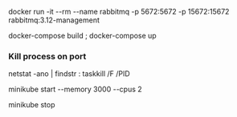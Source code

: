 docker run -it --rm --name rabbitmq -p 5672:5672 -p 15672:15672 rabbitmq:3.12-management

docker-compose build ; docker-compose up

### Kill process on port
netstat -ano | findstr :<PORT>
taskkill /F /PID <PID>

minikube start --memory 3000 --cpus 2

minikube stop
